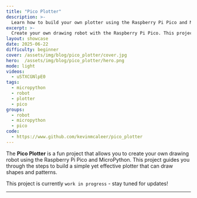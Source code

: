 ```yaml
---
title: "Pico Plotter"
description: >- 
  Learn how to build your own plotter using the Raspberry Pi Pico and MicroPython. This project guides you through the steps to create a simple yet effective plotter that can draw shapes and patterns.
excerpt: >-
  Create your own drawing robot with the Raspberry Pi Pico. This project uses MicroPython to control the plotter and bring your designs to life.
layout: showcase
date: 2025-06-22
difficulty: beginner
cover: /assets/img/blog/pico_plotter/cover.jpg
hero:  /assets/img/blog/pico_plotter/hero.png
mode: light
videos:
  - uSTXCGNlpE0
tags:
  - micropython
  - robot
  - plotter
  - pico
groups:
  - robot
  - micropython
  - pico
code:
  - https://www.github.com/kevinmcaleer/pico_plotter
---
```


The **Pico Plotter** is a fun project that allows you to create your own drawing robot using the Raspberry Pi Pico and MicroPython. This project guides you through the steps to build a simple yet effective plotter that can draw shapes and patterns.

This project is currently `work in progress` - stay tuned for updates!

---
